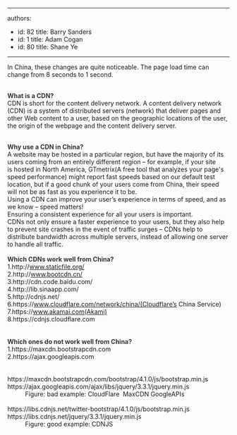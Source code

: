 

---
authors:
  - id: 82
    title: Barry Sanders
  - id: 1
    title: Adam Cogan
  - id: 80
    title: Shane Ye
---




<span class='intro'> <p>​​​In China, these&#160;changes are quite noticeable. The page load time can change from 8 seconds to 1 second.<br>​<br></p> </span>

<strong style="color&#58;#333333;">What is a CDN?</strong><br>CDN&#160;is short for the content delivery network. A content delivery network (CDN) is a system of distributed servers (network) that deliver pages and other Web content to a user, based on the geographic locations of the user, the origin of the webpage and the content delivery server.<div><br><strong style="color&#58;#333333;">Why use a CDN in China?</strong></div><div><strong style="color&#58;#333333;"></strong>A website may be hosted in a particular region, but have the majority of its users coming from an entirely different region – for example, if your site is&#160;hosted in North America, GTmetrix(A&#160;free tool that analyzes your page's speed performance)&#160;might report fast speeds based on our default test location, but if a good chunk of your users come from China, their speed will not be as fast as you experience it to be.<br>Using a CDN can improve your user’s experience in terms of speed, and as we know – speed matters!​<br>Ensuring a consistent experience for all your users is important.<br>CDNs not only ensure a faster experience to your users, but they also help to prevent site crashes in the event of traffic surges – CDNs help to distribute bandwidth across multiple servers, instead of allowing one server to handle all traffic.​<br></div><div><br><strong style="color&#58;#333333;">Which CDNs work well from China?</strong><br>1.http&#58;//www.staticfile.org/<br>2.http&#58;//www.bootcdn.cn/<br>3.http&#58;//cdn.code.baidu.com/<br>4.http&#58;//lib.sinaapp.com/<br>5.http&#58;//cdnjs.net/<br></div><div>6.https&#58;//www.cloudflare.com/network/china/(Cloudflare’s China Service​)<br></div><div>7.https&#58;//www.akamai.com(Akami)<br></div><div>8.https&#58;//cdnjs.cloudflare.com ​<br><br></div><div><br><strong style="color&#58;#333333;">Which ones do not work well from China?</strong><br>1.https&#58;//maxcdn.bootstrapcdn.com<br>2.https&#58;//ajax.googleapis.com​<br>​​<br><br>https&#58;//maxcdn.bootstrapcdn.com/bootstrap/4.1.0/js/bootstrap.min.js<br>https&#58;//ajax.googleapis.com/ajax/libs/jquery/3.3.1/jquery.min.js</div><div><dd class="ssw15-rteElement-FigureBad">Figure&#58; bad example&#58; CloudFlare &#160;MaxCDN GoogleAPIs<br></dd><br>https&#58;//libs.cdnjs.net/twitter-bootstrap/4.1.0/js/bootstrap.min.js<br>https&#58;//libs.cdnjs.net/jquery/3.3.1/jquery.min.js</div><div><dd class="ssw15-rteElement-FigureGood">F​igure&#58; good example&#58; CDNJS​</dd><br><p>​</p></div>


